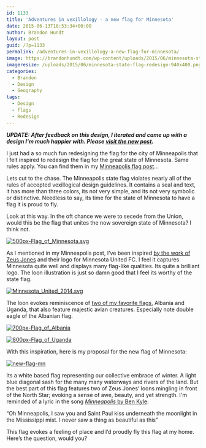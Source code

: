 ```yaml
---
id: 1133
title: 'Adventures in vexillology - a new flag for Minnesota'
date: 2015-06-13T18:53:34+00:00
author: Brandon Hundt
layout: post
guid: /?p=1133
permalink: /adventures-in-vexillology-a-new-flag-for-minnesota/
image: https://brandonhundt.com/wp-content/uploads/2015/06/minnesota-state-flag-redesign-940x400.png
imageresize: /uploads/2015/06/minnesota-state-flag-redesign-940x400.png
categories:
  - Brandon
  - Design
  - Geography
tags:
  - Design
  - flags
  - Redesign
---
```

**_UPDATE: After feedback on this design, I iterated and came up with a design I'm much happier with. Please [visit the new post](/the-latest-design-for-a-new-minnesota-flag-is-inspired-by-letoile-du-nord/)._**<!--more-->

I just had a so much fun redesigning the flag for the city of Minneapolis that I felt inspired to redesign the flag for the great state of Minnesota. Same rules apply. You can find them in my [Minneapolis flag post](/adventures-in-vexillology-a-new-flag-for-minneapolis/)&#8230;

Lets cut to the chase. The Minneapolis state flag violates nearly all of the rules of accepted vexillogical design guidelines. It contains a seal and text, it has more than three colors, its not very simple, and its not very symbolic or distinctive. Needless to say, its time for the state of Minnesota to have a flag it is proud to fly.

Look at this way. In the oft chance we were to secede from the Union, would this be the flag that unites the now sovereign state of Minnesota? I think not.

[<img class="alignnone size-medium wp-image-1134" src="/wp-content/uploads/2015/06/500px-Flag_of_Minnesota.svg_-300x190.png" alt="500px-Flag_of_Minnesota.svg" width="300" height="190" srcset="/wp-content/uploads/2015/06/500px-Flag_of_Minnesota.svg_-300x190.png 300w, /wp-content/uploads/2015/06/500px-Flag_of_Minnesota.svg_.png 500w" sizes="(max-width: 300px) 100vw, 300px" />](/wp-content/uploads/2015/06/500px-Flag_of_Minnesota.svg_.png)

As I mentioned in my Minneapolis post, I’ve been inspired [by the work of Zeus Jones](http://www.underconsideration.com/brandnew/archives/minnesota_united_fc.php) and their logo for Minnesota United FC. I feel it captures Minnesota quite well and displays many flag-like qualities. Its quite a brilliant logo. The loon illustration is just so damn good that I feel its worthy of the state flag.

[<img class="alignnone size-medium wp-image-1120" src="/wp-content/uploads/2015/06/Minnesota_United_2014.svg_-209x300.png" alt="Minnesota_United_2014.svg" width="209" height="300" srcset="/wp-content/uploads/2015/06/Minnesota_United_2014.svg_-209x300.png 209w, /wp-content/uploads/2015/06/Minnesota_United_2014.svg_.png 400w" sizes="(max-width: 209px) 100vw, 209px" />](/wp-content/uploads/2015/06/Minnesota_United_2014.svg_.png)

The loon evokes reminiscence of [two of my favorite flags](/adventures-in-vexillology-the-top-10-best-designed-flags/), Albania and Uganda, that also feature majestic avian creatures. Especially note double eagle of the Albanian flag.

[<img class="alignnone size-medium wp-image-871" src="/wp-content/uploads/2012/08/700px-Flag_of_Albania1-300x214.png" alt="700px-Flag_of_Albania" width="300" height="214" srcset="/wp-content/uploads/2012/08/700px-Flag_of_Albania1-300x214.png 300w, /wp-content/uploads/2012/08/700px-Flag_of_Albania1.png 700w" sizes="(max-width: 300px) 100vw, 300px" />](/wp-content/uploads/2012/08/700px-Flag_of_Albania1.png)

[<img class="alignnone size-medium wp-image-872" src="/wp-content/uploads/2012/08/800px-Flag_of_Uganda1-300x199.png" alt="800px-Flag_of_Uganda" width="300" height="199" srcset="/wp-content/uploads/2012/08/800px-Flag_of_Uganda1-300x199.png 300w, /wp-content/uploads/2012/08/800px-Flag_of_Uganda1.png 800w" sizes="(max-width: 300px) 100vw, 300px" />](/wp-content/uploads/2012/08/800px-Flag_of_Uganda1.png)

With this inspiration, here is my proposal for the new flag of Minnesota:

[<img class="alignnone size-medium wp-image-1136" src="/wp-content/uploads/2015/06/new-flag-mn-300x190.png" alt="new-flag-mn" width="300" height="190" srcset="/wp-content/uploads/2015/06/new-flag-mn-300x190.png 300w, /wp-content/uploads/2015/06/new-flag-mn.png 476w" sizes="(max-width: 300px) 100vw, 300px" />](/wp-content/uploads/2015/06/new-flag-mn.png)

Its a white based flag representing our collective embrace of winter. A light blue diagonal sash for the many many waterways and rivers of the land. But the best part of this flag features two of Zeus Jones’ loons mingling in front of the North Star; evoking a sense of awe, beauty, and yet strength. I'm reminded of a lyric in the song [_Minneapolis_ by Ben Kyle](https://www.youtube.com/watch?v=v0SdiIl8-qs):

“Oh Minneapolis, I saw you and Saint Paul kiss underneath the moonlight in the Mississippi mist. I never saw a thing as beautiful as this”

This flag evokes a feeling of place and I’d proudly fly this flag at my home. Here’s the question, would you?
